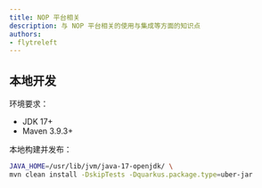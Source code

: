 ```yaml
---
title: NOP 平台相关
description: 与 NOP 平台相关的使用与集成等方面的知识点
authors:
- flytreleft
---
```


## 本地开发

环境要求：
- JDK 17+
- Maven 3.9.3+

本地构建并发布：
```bash
JAVA_HOME=/usr/lib/jvm/java-17-openjdk/ \
mvn clean install -DskipTests -Dquarkus.package.type=uber-jar
```
